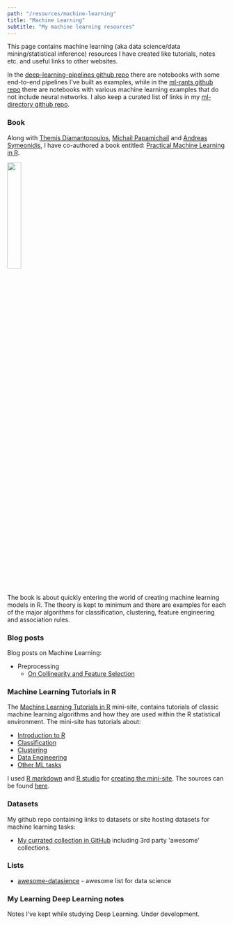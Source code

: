 ```yaml
---
path: "/resources/machine-learning"
title: "Machine Learning"
subtitle: "My machine learning resources"
---
```


This page contains machine learning (aka data science/data mining/statistical inference) resources I have created like tutorials, notes etc. and useful links to other websites.

In the [deep-learning-pipelines github repo](https://github.com/kyrcha/deep-learning-pipelines) there are notebooks with some end-to-end pipelines I've built as examples, while in the [ml-rants github repo](https://github.com/kyrcha/ml-rants) there are notebooks with various machine learning examples that do not include neural networks. I also keep a curated list of links in my [ml-directory github repo](https://github.com/kyrcha/ml-directory).

### Book

Along with [Themis Diamantopoulos](https://thdiaman.github.io/), [Michail Papamichail](https://issel.ee.auth.gr/staff/papamichail/) and [Andreas Symeonidis](https://issel.ee.auth.gr/staff/andreas-l-symeonidis/), I have co-authored a book entitled: [Practical Machine Learning in R](https://leanpub.com/practical-machine-learning-r).

<img src='/images/pmlr-cover-small.png' width='25%' className='img-left'/>

The book is about quickly entering the world of creating machine learning models in R. The theory is kept to minimum and there are examples for each of the major algorithms for classification, clustering, feature engineering and association rules.

### Blog posts

Blog posts on Machine Learning:

  - Preprocessing
    - [On Collinearity and Feature Selection](/2019/03/22/on-collinearity-and-feature-selection)

### Machine Learning Tutorials in R

The [Machine Learning Tutorials in R](http://ml-tutorials.kyrcha.info) mini-site, contains tutorials of classic machine learning algorithms and how they are used within the R statistical environment. The mini-site has tutorials about:

  - [Introduction to R](http://ml-tutorials.kyrcha.info/intro.html)
  - [Classification](http://ml-tutorials.kyrcha.info/classification.html)
  - [Clustering](http://ml-tutorials.kyrcha.info/clustering.html)
  - [Data Engineering](http://ml-tutorials.kyrcha.info/data-eng.html)
  - [Other ML tasks](http://ml-tutorials.kyrcha.info/other.html)
    
I used [R markdown](http://rmarkdown.rstudio.com/) and [R studio](https://www.rstudio.com/)
for [creating the mini-site](/2016/11/10/machine-learning-tutorials-mini-site).
The sources can be found [here](https://github.com/kyrcha/ml-tutorials).

### Datasets

My github repo containing links to datasets or site hosting datasets for
machine learning tasks:

- [My currated collection in GitHub](https://github.com/kyrcha/datasets-directory) including 3rd party 'awesome' collections.

### Lists

- [awesome-datasience](https://github.com/bulutyazilim/awesome-datascience) - awesome list for data science

### My Learning Deep Learning notes

Notes I've kept while studying Deep Learning. Under development.

<!-- ### Books

Books I handpicked exist in this [amazon store](http://astore.amazon.com/stemfull-20). -->